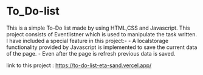 # To_Do-list
 This is a simple To-Do list  made by using HTML,CSS and Javascript.
 This project consists of Eventlistner which is used to manipulate the task written.
 I have included a special feature in this project:-
    - A localstorage functionality provided by Javascript is implemented to save the current 
      data of the page.
    - Even after the page is refresh previous data is saved.

link to this project :  https://to-do-list-eta-sand.vercel.app/

